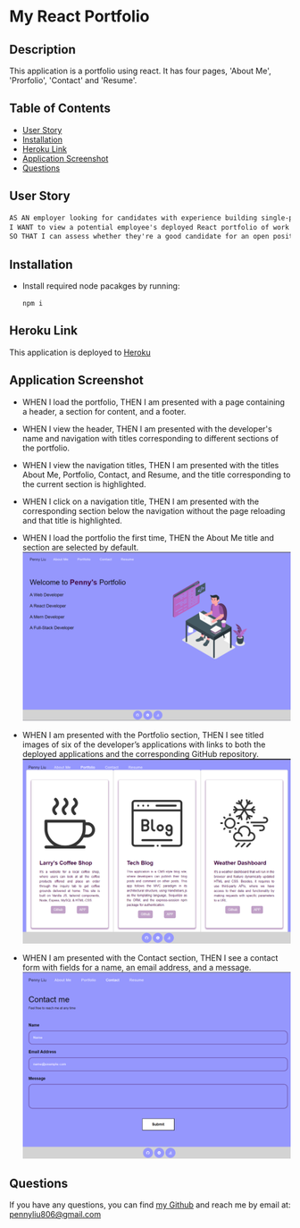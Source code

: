# My React Portfolio

## Description
This application is a portfolio using react. It has four pages, 'About Me', 'Prorfolio', 'Contact' and 'Resume'.

## Table of Contents
  * [User Story](#user-story)
  * [Installation](#installation)
  * [Heroku Link](#heroku-link)
  * [Application Screenshot](#application-screenshot)
  * [Questions](#questions)  

## User Story
```md
AS AN employer looking for candidates with experience building single-page applications
I WANT to view a potential employee's deployed React portfolio of work samples
SO THAT I can assess whether they're a good candidate for an open position
```

## Installation
- Install required node pacakges by running:
    ```
    npm i
    ```

## Heroku Link
This application is deployed to [Heroku](https://penny-react-portfolio.herokuapp.com/)

## Application Screenshot
- WHEN I load the portfolio, THEN I am presented with a page containing a header, a section for content, and a footer. </br>
- WHEN I view the header, THEN I am presented with the developer's name and navigation with titles corresponding to different sections of the portfolio. </br>
- WHEN I view the navigation titles, THEN I am presented with the titles About Me, Portfolio, Contact, and Resume, and the title corresponding to the current section is highlighted. </br>
- WHEN I click on a navigation title, THEN I am presented with the corresponding section below the navigation without the page reloading and that title is highlighted. </br>
- WHEN I load the portfolio the first time, THEN the About Me title and section are selected by default. </br>
![Application Screenshot](src/assets/images/homepage.png)

- WHEN I am presented with the Portfolio section, THEN I see titled images of six of the developer’s applications with links to both the deployed applications and the corresponding GitHub repository. </br>
![Application Screenshot](src/assets/images/portfolio.png)

- WHEN I am presented with the Contact section, THEN I see a contact form with fields for a name, an email address, and a message.</br>
![Application Screenshot](src/assets/images/contact.png)

## Questions
If you have any questions, you can find [my Github](https://github.com/PennyLIU2022) and reach me by email at: pennyliu806@gmail.com